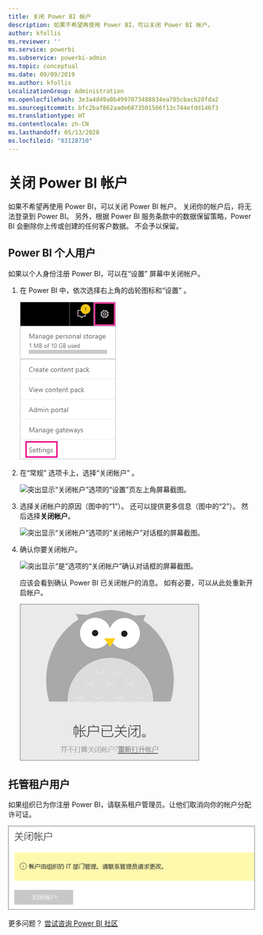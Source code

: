 ```yaml
---
title: 关闭 Power BI 帐户
description: 如果不希望再使用 Power BI，可以关闭 Power BI 帐户。
author: kfollis
ms.reviewer: ''
ms.service: powerbi
ms.subservice: powerbi-admin
ms.topic: conceptual
ms.date: 09/09/2019
ms.author: kfollis
LocalizationGroup: Administration
ms.openlocfilehash: 3e3a4d49a0b4997073488834ea785cbacb28fda2
ms.sourcegitcommit: bfc2baf862aade6873501566f13c744efdd146f3
ms.translationtype: HT
ms.contentlocale: zh-CN
ms.lasthandoff: 05/13/2020
ms.locfileid: "83128710"
---
```

# <a name="close-your-power-bi-account"></a>关闭 Power BI 帐户

如果不希望再使用 Power BI，可以关闭 Power BI 帐户。  关闭你的帐户后，将无法登录到 Power BI。 另外，根据 Power BI 服务条款中的数据保留策略，Power BI 会删除你上传或创建的任何客户数据。 不会予以保留。

## <a name="individual-power-bi-users"></a>Power BI 个人用户

如果以个人身份注册 Power BI，可以在“设置”  屏幕中关闭帐户。

1. 在 Power BI 中，依次选择右上角的齿轮图标和“设置”  。

    ![突出显示齿轮图标和“设置”选项的 UI 右上角屏幕截图。](media/service-admin-closing-your-account/close-account-settings.png)

1. 在“常规”  选项卡上，选择“关闭帐户”  。

    ![突出显示“关闭帐户”选项的“设置”页左上角屏幕截图。](media/service-admin-closing-your-account/close-account-settings-2.png)

1. 选择关闭帐户的原因（图中的“1”）。 还可以提供更多信息（图中的“2”）。 然后选择**关闭帐户**。

    ![突出显示“关闭帐户”选项的“关闭帐户”对话框的屏幕截图。](media/service-admin-closing-your-account/close-account-settings-3.png)

1. 确认你要关闭帐户。

    ![突出显示“是”选项的“关闭帐户”确认对话框的屏幕截图。](media/service-admin-closing-your-account/close-account-settings-4.png)

    应该会看到确认 Power BI 已关闭帐户的消息。 如有必要，可以从此处重新开启帐户。

    ![“你的帐户已关闭”对话框的屏幕截图。](media/service-admin-closing-your-account/close-account-settings-5.png)

## <a name="managed-tenant-users"></a>托管租户用户

如果组织已为你注册 Power BI，请联系租户管理员。让他们取消向你的帐户分配许可证。

![管理关闭帐户](media/service-admin-closing-your-account/close-account-managed.png)

更多问题？ [尝试咨询 Power BI 社区](https://community.powerbi.com/)